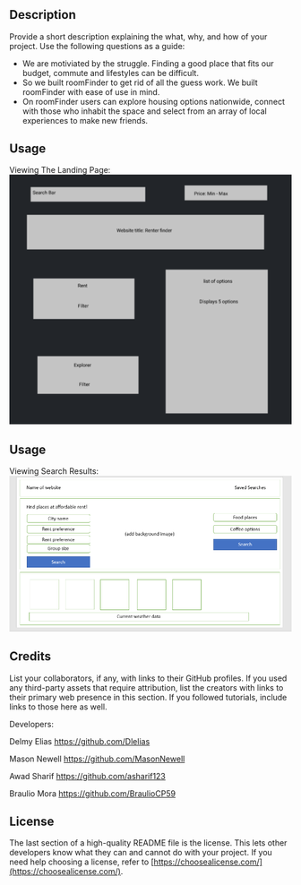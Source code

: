 # <roomFinder>
## Description
Provide a short description explaining the what, why, and how of your project. Use the following questions as a guide:
- We are motiviated by the struggle. Finding a good place that fits our budget, commute and lifestyles can be difficult. 
- So we built roomFinder to get rid of all the guess work. We built roomFinder with ease of use in mind.
- On roomFinder users can explore housing options nationwide, connect with those who inhabit the space and select from an array of local experiences to make new friends. 


## Usage
Viewing The Landing Page:
    ![alt text](./assets/images/Prototype_2.png)

## Usage
Viewing Search Results:
![alt text](./assets\images\Prototype_1.png)





## Credits
List your collaborators, if any, with links to their GitHub profiles.
If you used any third-party assets that require attribution, list the creators with links to their primary web presence in this section.
If you followed tutorials, include links to those here as well.

Developers: 

Delmy Elias
https://github.com/Dlelias

Mason Newell
https://github.com/MasonNewell

Awad Sharif
https://github.com/asharif123

Braulio Mora
https://github.com/BraulioCP59

## License
The last section of a high-quality README file is the license. This lets other developers know what they can and cannot do with your project. If you need help choosing a license, refer to [https://choosealicense.com/](https://choosealicense.com/).

